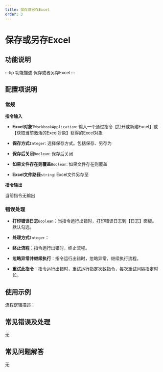 ```yaml
---
title: 保存或另存Excel
order: 3
---
```


# 保存或另存Excel

## 功能说明

:::tip 功能描述
保存或者另存Excel
:::

## 配置项说明

### 常规

**指令输入**

- **Excel对象**`TWorkbookApplication`: 输入一个通过指令【打开或新建Excel】或【获取当前激活的Excel对象】获得的Excel对象

- **保存方式**`Integer`: 选择保存方式。包括保存、另存为

- **保存后关闭**`Boolean`: 保存后关闭

- **如果文件存在则覆盖**`Boolean`: 如果文件存在则覆盖

- **Excel文件路径**`string`: Excel文件另存至

**指令输出**

当前指令无输出

### 错误处理

- **打印错误日志**`Boolean`：当指令运行出错时，打印错误日志到【日志】面板。默认勾选。

- **处理方式**`Integer`：

 - **终止流程**：指令运行出错时，终止流程。

 - **忽略异常并继续执行**：指令运行出错时，忽略异常，继续执行流程。

 - **重试此指令**：指令运行出错时，重试运行指定次数指令，每次重试间隔指定时长。

## 使用示例

流程逻辑描述：

## 常见错误及处理

无

## 常见问题解答

无

